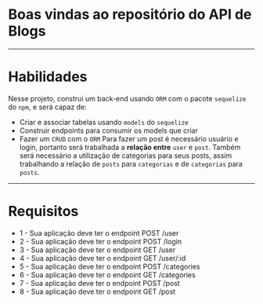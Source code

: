 # Boas vindas ao repositório do API de Blogs

---
# Habilidades 

Nesse projeto, construi um back-end usando `ORM` com o pacote `sequelize` do `npm`, e será capaz de:
 - Criar e associar tabelas usando `models` do `sequelize`
 - Construir endpoints para consumir os models que criar 
 - Fazer um `CRUD` com o `ORM`
Para fazer um post é necessário usuário e login, portanto será trabalhada a **relação entre** `user` e `post`. Também será necessário a utilização de categorias para seus posts, assim trabalhando a relação de `posts` para `categorias` e de `categorias` para `posts`.
 
---
# Requisitos

 - 1 - Sua aplicação deve ter o endpoint POST /user                                    
 - 2 - Sua aplicação deve ter o endpoint POST /login                                                
 - 3 - Sua aplicação deve ter o endpoint GET /user
 - 4 - Sua aplicação deve ter o endpoint GET /user/:id
 - 5 - Sua aplicação deve ter o endpoint POST /categories
 - 6 - Sua aplicação deve ter o endpoint GET /categories
 - 7 - Sua aplicação deve ter o endpoint POST /post
 - 8 - Sua aplicação deve ter o endpoint GET /post



